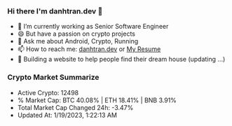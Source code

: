 ### Hi there I'm danhtran.dev 👋

- 🔭 I’m currently working as Senior Software Engineer
- 😄 But have a passion on crypto projects
- 💬 Ask me about Android, Crypto, Running 
- 📫 How to reach me: <a href="https://danhtran.dev" target="_blank">danhtran.dev</a> or <a href="Dan-Resume.pdf" target="_blank">My Resume</a>
- 🌱 Building a website to help people find their dream house (updating ...)

### Crypto Market Summarize
- Active Crypto: 12498
- % Market Cap: BTC 40.08% | ETH 18.41% | BNB 3.91%
- Total Market Cap Changed 24h: -3.47%
- Updated At: 1/19/2023, 1:22:13 AM
